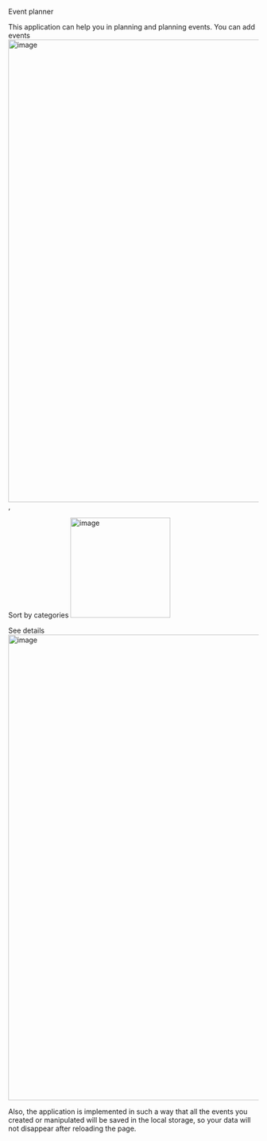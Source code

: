 Event planner


This application can help you in planning and planning events.
You can add events 
<img width="929" alt="image" src="https://github.com/Yurii-Bodnar/Event-Planner/assets/106067762/305c1eeb-fff5-4e31-9403-4f51ca235e70">,


Sort by categories
<img width="201" alt="image" src="https://github.com/Yurii-Bodnar/Event-Planner/assets/106067762/208f3426-83c3-458d-9e7c-7684075698c5">



See details
<img width="935" alt="image" src="https://github.com/Yurii-Bodnar/Event-Planner/assets/106067762/b510d7ae-b0cf-4ec0-a6a9-ec00c01ac96a">



Also, the application is implemented in such a way that all the events you created or manipulated will be saved in the local storage, so your data will not disappear after reloading the page.
